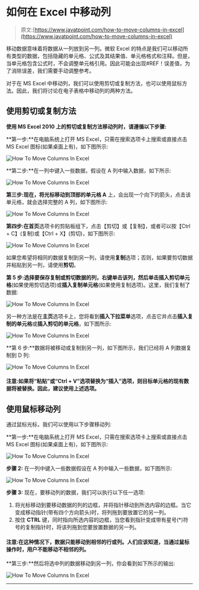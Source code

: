# 如何在 Excel 中移动列

> 原文:[https://www.javatpoint.com/how-to-move-columns-in-excel](https://www.javatpoint.com/how-to-move-columns-in-excel)

移动数据意味着将数据从一列放到另一列。微软 Excel 的特点是我们可以移动所有类型的数据，包括隐藏的单元格、公式及其结果值、单元格格式和注释。但是，当单元格包含公式时，不会调整单元格引用。因此可能会出现#REF！误差值，为了消除误差，我们需要手动调整参考。

对于在 MS Excel 中移动列，我们可以使用剪切或复制方法，也可以使用鼠标方法。因此，我们将讨论在电子表格中移动列的两种方法。

## 使用剪切或复制方法

**使用 MS Excel 2010 上的剪切或复制方法移动列时，请遵循以下步骤:**

**第一步:**在电脑系统上打开 MS Excel，只需在搜索选项卡上搜索或直接点击 MS Excel 图标(如果桌面上有)，如下图所示:

![How To Move Columns In Excel](../Images/aebfd6d4bd2ee414dd374798aec05953.png)

**第二步:**在一列中键入一些数据，假设在 A 列中输入数据，如下所示:

![How To Move Columns In Excel](../Images/9bf5f141dab7e2ba0a930057c134de82.png)

**第三步:**现在，将光标移动到顶部的**单元格 A** 上，会出现一个向下的箭头，点击该单元格，就会选择完整的 A 列，如下图所示:

![How To Move Columns In Excel](../Images/f68c1b86f32dbb38b5c0c39c95da20bd.png)

**第四步:**在**首页**选项卡的剪贴板组下，点击【剪切】或【复制】，或者可以按【Ctrl + C】(复制)或【Ctrl + X】(剪切)，如下图所示:

![How To Move Columns In Excel](../Images/e591546ccb03fb2820c9dd814eae9344.png)

如果您希望将相同的数据复制到另一列，请使用**复制**选项；否则，如果要剪切数据并粘贴到另一列，请使用**剪切**。

**第 5 步:**选择要保存复制或剪切数据的列，右键单击该列，然后单击**插入剪切单元格**(如果使用剪切选项)或**插入复制单元格**(如果使用复制选项)。这里，我们复制了数据:

![How To Move Columns In Excel](../Images/f57c5448d5e6cc33c431723c72a1d3ec.png)

另一种方法是在**主页**选项卡上，您将看到**插入下拉菜单**选项，点击它并点击**插入复制的单元格**或**插入剪切的单元格**，如下图所示:

![How To Move Columns In Excel](../Images/28eb62edc29465531054ae088c33317e.png)

**第 6 步:**数据将被移动或复制到另一列，如下图所示，我们已经将 A 列数据复制到 D 列:

![How To Move Columns In Excel](../Images/7b2161e0db1f7ba21f9e282e86964d99.png)

#### 注意:如果将“粘贴”或“Ctrl + V”选项替换为“插入”选项，则目标单元格的现有数据将被替换。因此，建议使用上述选项。

## 使用鼠标移动列

通过鼠标光标，我们可以使用以下步骤移动列:

**第一步:**在电脑系统上打开 MS Excel，只需在搜索选项卡上搜索或直接点击 MS Excel 图标(如果桌面上有)，如下图所示:

![How To Move Columns In Excel](../Images/8034842d20ffb41c851c2e8e02b397f9.png)

**步骤 2:** 在一列中键入一些数据假设在 A 列中输入一些数据，如下图所示:

![How To Move Columns In Excel](../Images/5d1052b88d4aa4da50b1daac7b8e370b.png)

**步骤 3:** 现在，要移动列的数据，我们可以执行以下任一选项:

1.  将光标移动到要移动数据的列的边框，并将指针移动到所选内容的边框。当它变成移动指针(带有四个方向箭头)时，将列拖到要放置它的另一列。
2.  按住 **CTRL** 键，同时指向所选内容的边框，当您看到指针变成带有星号(*)符号的复制指针时，将该列拖到您要放置数据的另一列。

#### 注意:在这种情况下，数据只能移动到相邻的行或列。人们应该知道，当通过鼠标操作时，用户不能移动不相邻的列。

**第三步:**然后将选中列的数据移动到另一列，你会看到如下所示的输出:

![How To Move Columns In Excel](../Images/87a58b5374d11fcdfe15daf03ce37d1f.png)

* * *